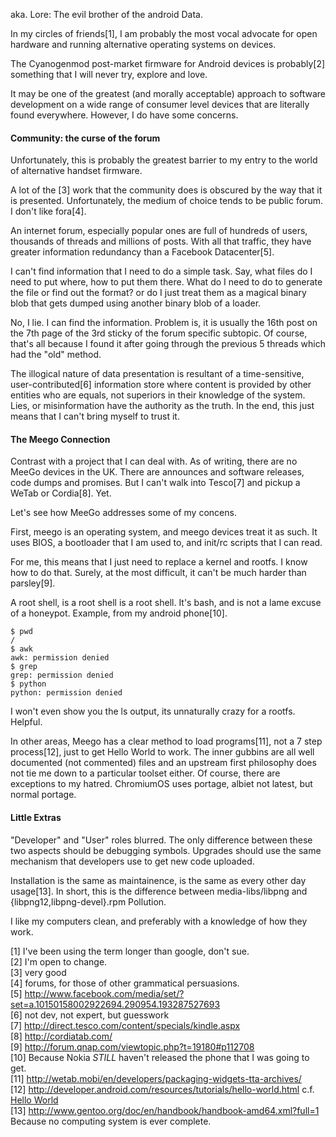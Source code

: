 aka. Lore: The evil brother of the android Data.

In my circles of friends[1], I am probably the most vocal advocate for open
hardware and running alternative operating systems on devices.

The Cyanogenmod post-market firmware for Android devices is probably[2]
something that I will never try, explore and love.
  
It may be one of the greatest (and morally acceptable) approach to software
development on a wide range of consumer level devices that are literally found
everywhere. However, I do have some concerns.  

#### Community: the curse of the forum

Unfortunately, this is probably the greatest barrier to my entry to the world
of alternative handset firmware.

A lot of the [3] work that the community does is obscured by the way that it
is presented. Unfortunately, the medium of choice tends to be public forum. I
don't like fora[4].

An internet forum, especially popular ones are full of hundreds of users,
thousands of threads and millions of posts. With all that traffic, they have
greater information redundancy than a Facebook Datacenter[5].

I can't find information that I need to do a simple task. Say, what files do I
need to put where, how to put them there. What do I need to do to generate the
file or find out the format? or do I just treat them as a magical binary blob
that gets dumped using another binary blob of a loader.

No, I lie. I can find the information. Problem is, it is usually the 16th post
on the 7th page of the 3rd sticky of the forum specific subtopic. Of course,
that's all because I found it after going through the previous 5 threads which
had the "old" method.

The illogical nature of data presentation is resultant of a time-sensitive,
user-contributed[6] information store where content is provided by other
entities who are equals, not superiors in their knowledge of the system. Lies,
or misinformation have the authority as the truth. In the end, this just means
that I can't bring myself to trust it.  

#### The Meego Connection

Contrast with a project that I can deal with. As of writing, there are no
MeeGo devices in the UK. There are announces and software releases, code dumps
and promises. But I can't walk into Tesco[7] and pickup a WeTab or Cordia[8].
Yet.

Let's see how MeeGo addresses some of my concens.

First, meego is an operating system, and meego devices treat it as such. It
uses BIOS, a bootloader that I am used to, and init/rc scripts that I can
read.

For me, this means that I just need to replace a kernel and rootfs. I know how
to do that. Surely, at the most difficult, it can't be much harder than
parsley[9].

A root shell, is a root shell is a root shell. It's bash, and is not a lame
excuse of a honeypot. Example, from my android phone[10].  

    $ pwd  
    /  
    $ awk  
    awk: permission denied  
    $ grep  
    grep: permission denied  
    $ python  
    python: permission denied

  
I won't even show you the ls output, its unnaturally crazy for a rootfs.
Helpful.

In other areas, Meego has a clear method to load programs[11], not a 7 step
process[12], just to get Hello World to work. The inner gubbins are all well
documented (not commented) files and an upstream first philosophy does not tie
me down to a particular toolset either. Of course, there are exceptions to my
hatred. ChromiumOS uses portage, albiet not latest, but normal portage.  

#### Little Extras

"Developer" and "User" roles blurred. The only difference between these two
aspects should be debugging symbols. Upgrades should use the same mechanism
that developers use to get new code uploaded.

Installation is the same as maintainence, is the same as every other day
usage[13]. In short, this is the difference between media-libs/libpng and
{libpng12,libpng-devel}.rpm Pollution.

I like my computers clean, and preferably with a knowledge of how they work.

[1] I've been using the term longer than google, don't sue.  
[2] I'm open to change.  
[3] very good  
[4] forums, for those of other grammatical persuasions.  
[5] <http://www.facebook.com/media/set/?set=a.10150158002922694.290954.193287527693>  
[6] not dev, not expert, but guesswork  
[7] <http://direct.tesco.com/content/specials/kindle.aspx>  
[8] <http://cordiatab.com/>  
[9] <http://forum.qnap.com/viewtopic.php?t=19180#p112708>  
[10] Because Nokia *STILL* haven't released the phone that I was going to get.  
[11] <http://wetab.mobi/en/developers/packaging-widgets-tta-archives/>  
[12] <http://developer.android.com/resources/tutorials/hello-world.html> c.f.
[Hello World](http://bencord0.wordpress.com/2010/12/14/hello-world/)  
[13] <http://www.gentoo.org/doc/en/handbook/handbook-amd64.xml?full=1> Because
no computing system is ever complete.  
